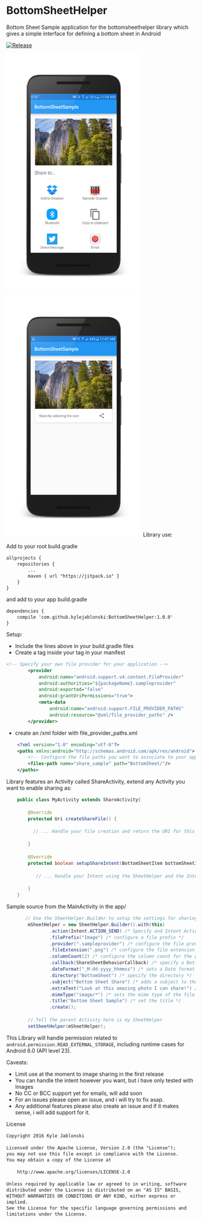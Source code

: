 # BottomSheetHelper
Bottom Sheet Sample application for the bottomsheethelper library which gives a simple interface for defining a bottom sheet in Android

[![Release](https://jitpack.io/v/kylejablonski/BottomSheetHelper.svg)](https://jitpack.io/#kylejablonski/BottomSheetHelper)

<img src="https://github.com/kylejablonski/BottomSheetHelper/blob/master/app/art/home.png" style="display:inline-block" width="360" height="640"/>
<img src="https://github.com/kylejablonski/BottomSheetHelper/blob/master/app/art/home_2.png" style="display:inline-block" width="360" height="640"/>
Library use:

Add to your root build.gradle

	allprojects {
		repositories {
			...
			maven { url "https://jitpack.io" }
		}
	}
	
and add to your app build.gradle
	
	dependencies {
		compile 'com.github.kylejablonski:BottomSheetHelper:1.0.0'
	}
	
Setup:
* Include the lines above in your build.gradle files
* Create a <provider /> tag inside your <application /> tag in your manifest

```xml
<!-- Specify your own file provider for your application -->
        <provider
            android:name="android.support.v4.content.FileProvider"
            android:authorities="${packageName}.sampleprovider"
            android:exported="false"
            android:grantUriPermissions="true">
            <meta-data
                android:name="android.support.FILE_PROVIDER_PATHS"
                android:resource="@xml/file_provider_paths" />
        </provider>
```
* create an /xml folder with file_provider_paths.xml

```xml
    <?xml version="1.0" encoding="utf-8"?>
    <paths xmlns:android="http://schemas.android.com/apk/res/android">
        <!-- Configure the file paths you want to associate to your app -->
        <files-path name="share_sample" path="BottomSheet/"/>
    </paths>
```


Library features an Activity called ShareActivity, extend any Activity you want to enable sharing as:
	
```java
	public class MyActivity extends ShareActivity{
	
	    @Override
        protected Uri createShareFile() {
    
          // ... Handle your file creation and return the URI for this file
    
        }
	
	    @Override
        protected boolean setupShareIntent(BottomSheetItem bottomSheetItem, Uri fileToShare) {
        
           // ... Handle your Intent using the SheetHelper and the Intent class
        
        }
	}
```
Sample source from the MainActivity in the app/

```java
       // Use the SheetHelper.Builder to setup the settings for sharing
        mSheetHelper = new SheetHelper.Builder().with(this)
                .action(Intent.ACTION_SEND) /* Specify and Intent Action */
                .filePrefix("Image") /* configure a file prefix */
                .provider(".sampleprovider") /* configure the file provider name */
                .fileExtension(".png") /* configure the file extension */
                .columnCount(2) /* configure the column count for the grid adapter */
                .callback(ShareSheetBehaviorCallback) /* specify a BottomSheetBehavior.BottomSheetCallback */
                .dateFormat("_M-dd-yyyy_hhmmss") /* sets a Date format for saving the file */
                .directory("BottomSheet") /* specify the directory */
                .subject("Bottom Sheet Share") /* adds a subject to the share */
                .extraText("Look at this amazing photo I can share!") /* adds some extra text to share*/
                .mimeType("image/*") /* sets the mime type of the file to share */
                .title("Bottom Sheet Sample") /* set the title */
                .create();

        // Tell the parent Activity here is my SheetHelper
        setSheetHelper(mSheetHelper);
```

This Library will handle permission related to `android.permission.READ_EXTERNAL_STORAGE`, including runtime cases for Android 6.0 (API level 23).


Caveats:
* Limit use at the moment to image sharing in the first release
* You can handle the intent however you want, but i have only tested with Images
* No CC or BCC support yet for emails, will add soon
* For an issues please open an issue, and i will try to fix asap.
* Any additional features please also create an issue and if it makes sense, i will add support for it.

License

    Copyright 2016 Kyle Jablonski

    Licensed under the Apache License, Version 2.0 (the "License");
    you may not use this file except in compliance with the License.
    You may obtain a copy of the License at

        http://www.apache.org/licenses/LICENSE-2.0

    Unless required by applicable law or agreed to in writing, software
    distributed under the License is distributed on an "AS IS" BASIS,
    WITHOUT WARRANTIES OR CONDITIONS OF ANY KIND, either express or implied.
    See the License for the specific language governing permissions and
    limitations under the License.
